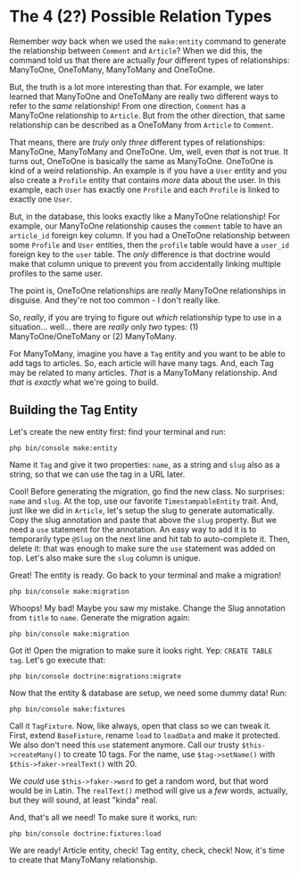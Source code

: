 # The 4 (2?) Possible Relation Types

Remember *way* back when we used the `make:entity` command to generate the relationship
between `Comment` and `Article`? When we did this, the command told us that there
are actually *four* different types of relationships: ManyToOne, OneToMany, ManyToMany
and OneToOne.

But, the truth is a lot more interesting than that. For example, we later learned
that ManyToOne and OneToMany are really two different ways to refer to the *same*
relationship! From one direction, `Comment` has a ManyToOne relationship to `Article`.
But from the other direction, that same relationship can be described as a
OneToMany from `Article` to `Comment`.

That means, there are *truly* only *three* different types of relationships:
ManyToOne, ManyToMany and OneToOne. Um, well, even *that* is not true. It turns
out, OneToOne is basically the same as ManyToOne. OneToOne is kind of a weird
relationship. An example is if you have a `User` entity and you also create a
`Profile` entity that contains *more* data about the user. In this example, each
`User` has exactly one `Profile` and each `Profile` is linked to exactly one
`User`.

But, in the database, this looks exactly like a ManyToOne relationship! For example,
our ManyToOne relationship causes the `comment` table to have an `article_id`
foreign key column. If you had a OneToOne relationship between some `Profile` and
`User` entities, then the `profile` table would have a `user_id` foreign key to
the `user` table. The *only* difference is that doctrine would make that column
unique to prevent you from accidentally linking multiple profiles to the same
user.

The point is, OneToOne relationships are *really* ManyToOne relationships in disguise.
And they're not too common - I don't really like.

So, *really*, if you are trying to figure out *which* relationship type to use in
a situation... well... there are *really* only *two* types: (1) ManyToOne/OneToMany
or (2) ManyToMany.

For ManyToMany, imagine you have a `Tag` entity and you want to be able to add tags
to articles. So, each article will have many tags. And, each Tag may be related
to many articles. *That* is a ManyToMany relationship. And *that* is *exactly*
what we're going to build.

## Building the Tag Entity

Let's create the new entity first: find your terminal and run:

```terminal
php bin/console make:entity
```

Name it `Tag` and give it two properties: `name`, as a string and `slug` also as
a string, so that we can use the tag in a URL later.

Cool! Before generating the migration, go find the new class. No surprises: `name`
and `slug`. At the top, use our favorite `TimestampableEntity` trait. And, just
like we did in `Article`, let's setup the slug to generate automatically. Copy
the slug annotation and paste that above the `slug` property. But we need a `use`
statement for the annotation. An easy way to add it is to temporarily type
`@Slug` on the next line and hit tab to auto-complete it. Then, delete it: that
was enough to make sure the `use` statement was added on top. Let's also make
sure the `slug` column is unique.

Great! The entity is ready. Go back to your terminal and make a migration!

```terminal-silent
php bin/console make:migration
```

Whoops! My bad! Maybe you saw my mistake. Change the Slug annotation from `title`
to `name`. Generate the migration again:

```terminal-silent
php bin/console make:migration
```

Got it! Open the migration to make sure it looks right. Yep: `CREATE TABLE tag`.
Let's go execute that:

```terminal
php bin/console doctrine:migrations:migrate
```

Now that the entity & database are setup, we need some dummy data! Run:

```terminal
php bin/console make:fixtures
```

Call it `TagFixture`. Now, like always, open that class so we can tweak it. First,
extend `BaseFixture`, rename `load` to `loadData` and make it protected. We also
don't need this `use` statement anymore. Call our trusty `$this->createMany()`
to create 10 tags. For the name, use `$tag->setName()` with `$this->faker->realText()`
with 20.

We *could* use `$this->faker->word` to get a random word, but that word would be
in Latin. The `realText()` method will give us a *few* words, actually, but they
will sound, at least "kinda" real.

And, that's all we need! To make sure it works, run:

```terminal
php bin/console doctrine:fixtures:load
```

We are ready! Article entity, check! Tag entity, check, check! Now, it's time to
create that ManyToMany relationship.
